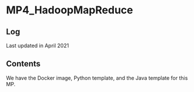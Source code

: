 # MP4_HadoopMapReduce

## Log 
Last updated in April 2021

## Contents
We have the Docker image, Python template, and the Java template for this MP.
